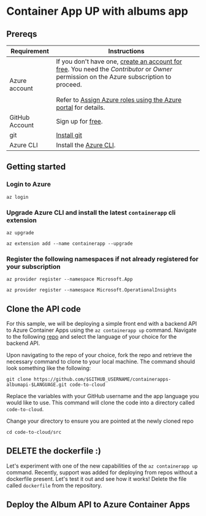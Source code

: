 # Container App UP with albums app

## Prereqs 

| Requirement  | Instructions |
|--|--|
| Azure account | If you don't have one, [create an account for free](https://azure.microsoft.com/free/?WT.mc_id=A261C142F). You need the *Contributor* or *Owner* permission on the Azure subscription to proceed. <br><br>Refer to [Assign Azure roles using the Azure portal](../role-based-access-control/role-assignments-portal.md?tabs=current) for details. |
| GitHub Account | Sign up for [free](https://github.com/join). |
| git | [Install git](https://git-scm.com/downloads) |
| Azure CLI | Install the [Azure CLI](/cli/azure/install-azure-cli).|


## Getting started 

### Login to Azure 
```
az login 
```

### Upgrade Azure CLI and install the latest `containerapp` cli extension 

```
az upgrade 
```
```
az extension add --name containerapp --upgrade
```

### Register the following namespaces if not already registered for your subscription
```
az provider register --namespace Microsoft.App
```
```
az provider register --namespace Microsoft.OperationalInsights
```

## Clone the API code 

For this sample, we will be deploying a simple front end with a backend API to Azure Container Apps using the `az containerapp up` command. Navigate to the following [repo](https://github.com/azure-samples/containerapps-albums) and select the language of your choice for the backend API. 

Upon navigating to the repo of your choice, fork the repo and retrieve the necessary command to clone to your local machine. The command should look something like the following: 

```
git clone https://github.com/$GITHUB_USERNAME/containerapps-albumapi-$LANGUAGE.git code-to-cloud
```

Replace the variables with your GitHub username and the app language you would like to use. This command will clone the code into a directory called `code-to-cloud`.

Change your directory to ensure you are pointed at the newly cloned repo 

```
cd code-to-cloud/src
```

## DELETE the dockerfile :) 

Let's experiment with one of the new capabilities of the `az containerapp up` command. Recently, support was added for deploying from repos without a dockerfile present. Let's test it out and see how it works! Delete the file called `dockerfile` from the repository.

## Deploy the Album API to Azure Container Apps 






